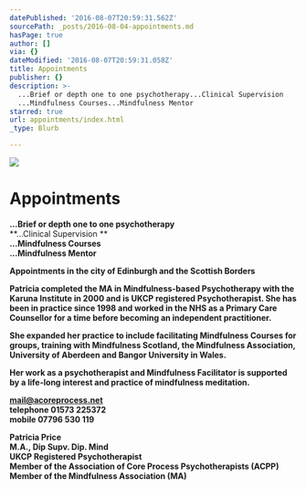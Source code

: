 ```yaml
---
datePublished: '2016-08-07T20:59:31.562Z'
sourcePath: _posts/2016-08-04-appointments.md
hasPage: true
author: []
via: {}
dateModified: '2016-08-07T20:59:31.058Z'
title: Appointments
publisher: {}
description: >-
  ...Brief or depth one to one psychotherapy...Clinical Supervision
  ...Mindfulness Courses...Mindfulness Mentor
starred: true
url: appointments/index.html
_type: Blurb

---
```

![](https://the-grid-user-content.s3-us-west-2.amazonaws.com/12727b8c-251b-4ee1-bac3-33acf75e60e2.jpg)

# Appointments

**...Brief or depth one to one psychotherapy**  
**...Clinical Supervision **  
**...Mindfulness Courses**  
**...Mindfulness Mentor**

**Appointments in the city of Edinburgh and the Scottish Borders**

**Patricia completed the MA in Mindfulness-based Psychotherapy with the Karuna Institute in 2000 and is UKCP registered Psychotherapist. She has been in practice since 1998 and worked in the NHS as a Primary Care Counsellor for a time before becoming an independent practitioner.**

**She expanded her practice to include facilitating Mindfulness Courses for groups, training with Mindfulness Scotland, the Mindfulness Association, University of Aberdeen and Bangor University in Wales.**

**Her work as a psychotherapist and Mindfulness Facilitator is supported by a life-long interest and practice of mindfulness meditation.**

**[mail@acoreprocess.net][0]**  
**telephone 01573 225372**  
**mobile 07796 530 119**

**Patricia Price**  
**M.A., Dip Supv. Dip. Mind**  
**UKCP Registered Psychotherapist**  
**Member of the Association of Core Process Psychotherapists (ACPP)**  
**Member of the Mindfulness Association (MA)**

[0]: http://mail@acoreprocess.net/ "Email"